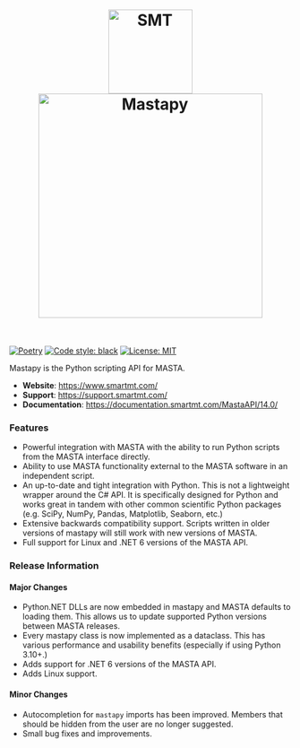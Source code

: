 <h1 align="center">
<img src="https://documentation.smartmt.com/MastaAPI/14.0/images/smt_logo.png" width="150" alt="SMT"><br>
<img src="https://documentation.smartmt.com/MastaAPI/14.0/images/MASTA_14_logo.png" width="400" alt="Mastapy">
</h1><br>

[![Poetry](https://img.shields.io/endpoint?url=https://python-poetry.org/badge/v0.json)](https://python-poetry.org/) [![Code style: black](https://img.shields.io/badge/code%20style-black-000000.svg)](https://github.com/psf/black) [![License: MIT](https://img.shields.io/badge/License-MIT-yellow.svg)](https://opensource.org/licenses/MIT)

Mastapy is the Python scripting API for MASTA.

- **Website**: https://www.smartmt.com/
- **Support**: https://support.smartmt.com/
- **Documentation**: https://documentation.smartmt.com/MastaAPI/14.0/


### Features

- Powerful integration with MASTA with the ability to run Python scripts from the MASTA interface directly.
- Ability to use MASTA functionality external to the MASTA software in an independent script.
- An up-to-date and tight integration with Python. This is not a lightweight wrapper around the C# API. It is specifically designed for Python and works great in tandem with other common scientific Python packages (e.g. SciPy, NumPy, Pandas, Matplotlib, Seaborn, etc.)
- Extensive backwards compatibility support. Scripts written in older versions of mastapy will still work with new versions of MASTA.
- Full support for Linux and .NET 6 versions of the MASTA API.

### Release Information

#### Major Changes

- Python.NET DLLs are now embedded in mastapy and MASTA defaults to loading them. This allows us to update supported Python versions between MASTA releases.
- Every mastapy class is now implemented as a dataclass. This has various performance and usability benefits (especially if using Python 3.10+.)
- Adds support for .NET 6 versions of the MASTA API.
- Adds Linux support.

#### Minor Changes

- Autocompletion for `mastapy` imports has been improved. Members that should be hidden from the user are no longer suggested.
- Small bug fixes and improvements.